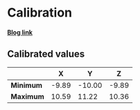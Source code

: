# Calibration
#### [Blog link](https://learn.adafruit.com/adxl345-digital-accelerometer/programming)

## Calibrated values
| | X | Y | Z |
|----------|-------|-------|-------|
| **Minimum** | -9.89 | -10.00 | -9.89 |
| **Maximum** | 10.59 | 11.22 | 10.36 |

